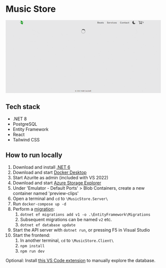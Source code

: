 # Music Store

![demo](./demo.gif)


## Tech stack

* .NET 8
* PostgreSQL
* Entity Framework
* React
* Tailwind CSS


## How to run locally

1. Download and install [.NET 6](https://dotnet.microsoft.com/en-us/download)
2. Download and start [Docker Desktop](https://www.docker.com/products/docker-desktop/)
3. Start Azurite as admin (included with VS 2022)
4. Download and start [Azure Storage Explorer](https://azure.microsoft.com/en-us/products/storage/storage-explorer/#Download-4)
5. Under 'Emulator - Default Ports' > Blob Containers, create a new container named 'preview-clips'
6. Open a terminal and `cd` to `\MusicStore.Server\`
7. Run `docker-compose up -d`
8. Perform a [migration](https://learn.microsoft.com/en-us/ef/core/managing-schemas/migrations):
    1. `dotnet ef migrations add v1 -o .\EntityFramework\Migrations`
    2. Subsequent migrations can be named `v2` etc.
    3. `dotnet ef database update`
9. Start the API server with `dotnet run`, or pressing F5 in Visual Studio
10. Start the frontend:
    1. In another terminal, `cd` to `\MusicStore.Client\`
    2. `npm install`
    3. `npm run dev`

Optional: Install [this VS Code extension](https://marketplace.visualstudio.com/items?itemName=ckolkman.vscode-postgres) to manually explore the database.

